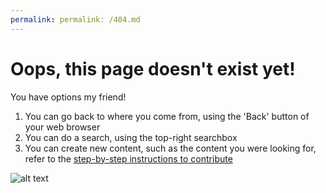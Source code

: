 ```yaml
---
permalink: permalink: /404.md
---
```


# Oops, this page doesn't exist yet!

You have options my friend!

1. You can go back to where you come from, using the 'Back' button of your web browser
2. You can do a search, using the top-right searchbox
3. You can create new content, such as the content you were looking for, refer to the [step-by-step instructions to contribute](contribute.md)

![alt text](https://octodex.github.com/images/daftpunktocat-thomas.gif "Daftpunktocat-Thomas")
